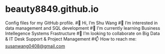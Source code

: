 # beauty8849.github.io
Config files for my GitHub profile.
#👋 Hi, I’m Shu Wang
#👀 I’m interested in data management and SQL development
#🌱 I’m currently learning Business Intellegence Systems Frastructure
#💞️ I’m looking to collaborate on Big Data & IT Desk Support & Project Management
#📫 How to reach me: susanwang0408@gmail.com
